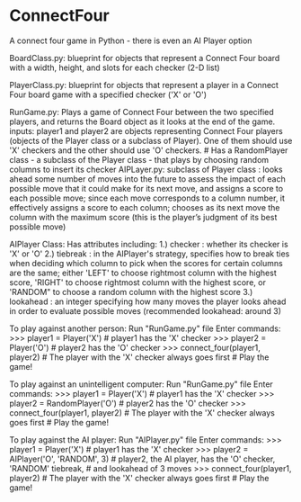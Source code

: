 # ConnectFour
A connect four game in Python - there is even an AI Player option

  BoardClass.py:
     blueprint for objects that represent a Connect Four board with a width, height, and slots for each checker (2-D list)
     
  PlayerClass.py:
     blueprint for objects that represent a player in a Connect Four board game with a specified checker ('X' or 'O')
     
  RunGame.py:
     Plays a game of Connect Four between the two specified players,
        and returns the Board object as it looks at the end of the game.
        inputs: player1 and player2 are objects representing Connect Four
                players (objects of the Player class or a subclass of Player).
                One of them should use 'X' checkers and the other should
                use 'O' checkers.
    # Has a RandomPlayer class - a subclass of the Player class - that plays by choosing random columns to insert its checker
  AIPLayer.py:
    subclass of Player class : looks ahead some number of moves into the future to assess the impact
       of each possible move that it could make for its next move, and assigns
       a score to each possible move; since each move corresponds to a column
       number, it effectively assigns a score to each column; chooses as its next
       move the column with the maximum score (this is the player’s judgment of
       its best possible move)
       
AIPlayer Class:
  Has attributes including: 
    1.) checker : whether its checker is 'X' or 'O'
    2.) tiebreak : in the AIPlayer's strategy, specifies how to break ties when deciding which column to pick when the scores                    for certain columns are the same; either 'LEFT' to choose rightmost column with the highest score, 'RIGHT'                    to choose rightmost column with the highest score, or 'RANDOM" to choose a random column with the highest                      score
    3.) lookahead : an integer specifying how many moves the player looks ahead in order to evaluate possible moves                               (recommended lookahead: around 3) 


To play against another person:
  Run "RunGame.py" file
  Enter commands:
    >>> player1 = Player('X')  # player1 has the 'X' checker
    >>> player2 = Player('O')  # player2 has the 'O' checker
    >>> connect_four(player1, player2)
    # The player with the 'X' checker always goes first
    # Play the game!
    
To play against an unintelligent computer:
  Run "RunGame.py" file
  Enter commands:
    >>> player1 = Player('X')  # player1 has the 'X' checker
    >>> player2 = RandomPlayer('O')  # player2 has the 'O' checker
    >>> connect_four(player1, player2)
    # The player with the 'X' checker always goes first
    # Play the game!
    
To play against the AI player:
  Run "AIPlayer.py" file
  Enter commands:
    >>> player1 = Player('X')  # player1 has the 'X' checker
    >>> player2 = AIPlayer('O', 'RANDOM', 3)  # player2, the AI player, has the 'O' checker, 'RANDOM' tiebreak, 
                                              # and lookahead of 3 moves
    >>> connect_four(player1, player2)
    # The player with the 'X' checker always goes first
    # Play the game!
